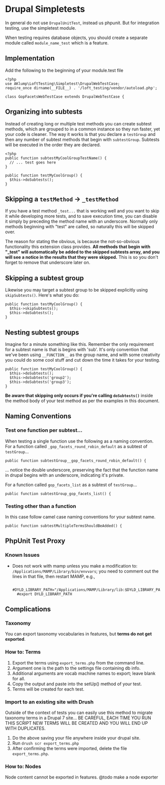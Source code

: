 # Drupal Simpletests
In general do not use `DrupalUnitTest`, instead us phpunit.  But for integration testing, use the simpletest module.

When testing requires database objects, you should create a separate module called `module_name_test` which is a feature.

## Implementation
Add the following to the beginning of your module.test file

    <?php
    use AKlump\LoftTesting\Simpletest\DrupalWebTestCase;
    require_once dirname(__FILE__) . '/loft_testing/vendor/autoload.php';

    class GopFacetsWebTestCase extends DrupalWebTestCase {


## Organizing into subtests
Instead of creating long or multiple test methods you can create subtest methods, which are grouped to in a common instance so they run faster, yet your code is cleaner.  The way it works is that you declare a `testGroup` and then any number of subtest methods that begin with `subtestGroup`. Subtests will be executed in the order they are declared.

    <?php
    public function subtestMyCoolGroupTestName() {
      // ... test goes here
    }

    public function testMyCoolGroup() {
      $this->doSubtests();
    }

## Skipping a `testMethod` -> `_testMethod`
If you have a test method `_test...` that is working well and you want to skip it while developing more tests, and to save execution time, you can disable it simply by preceding the method name with an underscore.  Normally only methods beginning with "test" are called, so naturally this will be skipped over.

The reason for stating the obvious, is because the not-so-obvious functionality this extension class provides.  **All methods that begin with "_test" will automatically be added to the skipped subtests array, and you will see a notice in the results that they were skipped.**  This is so you don't forget to remove that underscore later on.

## Skipping a subtest group
Likewise you may target a subtest group to be skipped explicitly using `skipSubtests()`. Here's what you do:

    public function testMyCoolGroup() {
      $this->skipSubtests();
      $this->doSubtests();
    }

## Nesting subtest groups
Imagine for a minute something like this.  Remember the only requirement for a subtest name is that is begins with 'sub'.  It's only convention that we've been using `__FUNCTION__` as the group name, and with some creativity you could do some cool stuff and cut down the time it takes for your testing.

    public function testMyCoolGroup() {
      $this->doSubtests();
      $this->doSubtests('group2');
      $this->doSubtests('group3');
    }


**Be aware that skipping only occurs if you're calling `doSubtests()`** inside the method body of your test method as per the examples in this document.

## Naming Conventions
### Test one function per subtest...
When testing a single function use the following as a naming convention.  For a function called `_gop_facets_round_robin_default` as a subtest of `testGroup`...

    public function subtestGroup__gop_facets_round_robin_default() {
    
... notice the double underscore, preserving the fact that the function name in drupal begins with an underscore, indicating it's private.

For a function called `gop_facets_list` as a subtest of `testGroup`...

    public function subtestGroup_gop_facets_list() {
    
### Testing other than a function
In this case follow camel case naming conventions for your subtest name.

    public function subtestMultipleTermsShouldBeAdded() {

## PhpUnit Test Proxy
### Known Issues
* Does not work with mamp unless you make a modification to: `/Applications/MAMP/Library/bin/envvars`; you need to comment out the lines in that file, then restart MAMP, e.g., 

        #DYLD_LIBRARY_PATH="/Applications/MAMP/Library/lib:$DYLD_LIBRARY_PATH"
        #export DYLD_LIBRARY_PATH
    
## Complications
### Taxonomy
You can export taxonomy vocabularies in features, but **terms do not get exported**.

### How to: Terms
1. Export the terms using `export_terms.php` from the command line.
1. Argument one is the path to the settings file containing db info.
2. Additional arguments are vocab machine names to export; leave blank for all.
1. Copy the output and paste into the setUp() method of your test.
1. Terms will be created for each test.

### Import to an existing site with Drush 
Outside of the context of tests you can easily use this method to migrate taxonomy terms in a Drupal 7 site...  BE CAREFUL, EACH TIME YOU RUN THIS SCRIPT NEW TERMS WILL BE CREATED AND YOU WILL END UP WITH DUPLICATES.

1. Do the above saving your file anywhere inside your drupal site.
2. Run `drush scr export_terms.php`
3. After confirming the terms were imported, delete the file `export_terms.php`.

### How to: Nodes
Node content cannot be exported in features.
@todo make a node exporter
